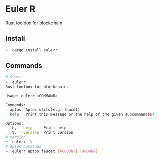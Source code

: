 # Euler R
Rust toolbox for blockchain

## Install

```bash
➜  cargo install eulerr
```

## Commands

```bash
# Start
➜  eulerr
Rust toolbox for blockchain.

Usage: eulerr <COMMAND>

Commands:
  aptos  Aptos utils(e.g. faucet)
  help   Print this message or the help of the given subcommand(s)

Options:
  -h, --help     Print help
  -V, --version  Print version
# Version
➜  eulerr -V
# Aptos Commands
➜  eulerr aptos faucet [ACCOUNT] [AMOUNT]
```
